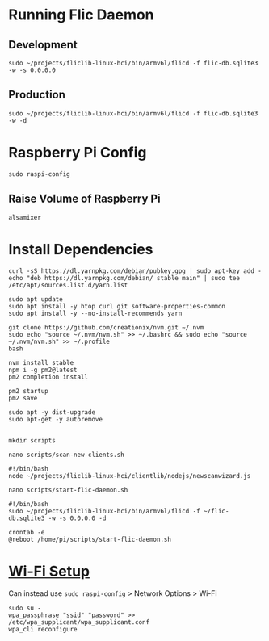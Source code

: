 # Running Flic Daemon

## Development
```shell
sudo ~/projects/fliclib-linux-hci/bin/armv6l/flicd -f flic-db.sqlite3 -w -s 0.0.0.0
```

## Production
```shell
sudo ~/projects/fliclib-linux-hci/bin/armv6l/flicd -f flic-db.sqlite3 -w -d
```


# Raspberry Pi Config
```shell
sudo raspi-config
```

## Raise Volume of Raspberry Pi
```shell
alsamixer
```

# Install Dependencies
```shell
curl -sS https://dl.yarnpkg.com/debian/pubkey.gpg | sudo apt-key add -
echo "deb https://dl.yarnpkg.com/debian/ stable main" | sudo tee /etc/apt/sources.list.d/yarn.list

sudo apt update
sudo apt install -y htop curl git software-properties-common
sudo apt install -y --no-install-recommends yarn

git clone https://github.com/creationix/nvm.git ~/.nvm
sudo echo "source ~/.nvm/nvm.sh" >> ~/.bashrc && sudo echo "source ~/.nvm/nvm.sh" >> ~/.profile
bash

nvm install stable
npm i -g pm2@latest
pm2 completion install

pm2 startup
pm2 save

sudo apt -y dist-upgrade
sudo apt-get -y autoremove


mkdir scripts

nano scripts/scan-new-clients.sh
```

```shell
#!/bin/bash
node ~/projects/fliclib-linux-hci/clientlib/nodejs/newscanwizard.js

nano scripts/start-flic-daemon.sh
```

```shell
#!/bin/bash
sudo ~/projects/fliclib-linux-hci/bin/armv6l/flicd -f ~/flic-db.sqlite3 -w -s 0.0.0.0 -d
```

```shell
crontab -e
@reboot /home/pi/scripts/start-flic-daemon.sh
```


# [Wi-Fi Setup](https://www.raspberrypi.org/documentation/configuration/wireless/wireless-cli.md)
Can instead use `sudo raspi-config` > Network Options > Wi-Fi

```shell
sudo su -
wpa_passphrase "ssid" "password" >> /etc/wpa_supplicant/wpa_supplicant.conf
wpa_cli reconfigure
```

